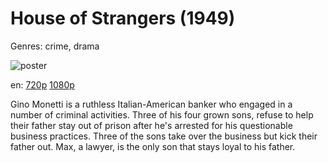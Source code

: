 # House of Strangers (1949)

Genres: crime, drama

![poster](http://image.tmdb.org/t/p/w500/pLVsEZX9smmDodgymvpRMdTQXWZ.jpg)

en:
  [720p](magnet:?xt=urn:btih:120987FB41996571811441D232809F2EF69606CF&tr=udp://glotorrents.pw:6969/announce&tr=udp://tracker.opentrackr.org:1337/announce&tr=udp://torrent.gresille.org:80/announce&tr=udp://tracker.openbittorrent.com:80&tr=udp://tracker.coppersurfer.tk:6969&tr=udp://tracker.leechers-paradise.org:6969&tr=udp://p4p.arenabg.ch:1337&tr=udp://tracker.internetwarriors.net:1337)
  [1080p](magnet:?xt=urn:btih:65A8E5DE07E46F210F8DEC3158D802D3D3810999&tr=udp://glotorrents.pw:6969/announce&tr=udp://tracker.opentrackr.org:1337/announce&tr=udp://torrent.gresille.org:80/announce&tr=udp://tracker.openbittorrent.com:80&tr=udp://tracker.coppersurfer.tk:6969&tr=udp://tracker.leechers-paradise.org:6969&tr=udp://p4p.arenabg.ch:1337&tr=udp://tracker.internetwarriors.net:1337)
  


Gino Monetti is a ruthless Italian-American banker who engaged in a number of criminal activities. Three of his four grown sons, refuse to help their father stay out of prison after he's arrested for his questionable business practices. Three of the sons take over the business but kick their father out. Max, a lawyer, is the only son that stays loyal to his father.